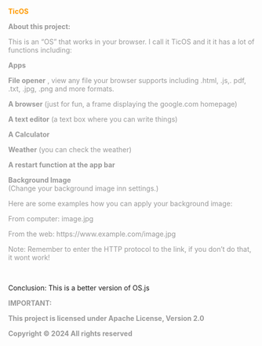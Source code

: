 <p>
  <span style="color:rgb(255, 153, 0);">
    <strong>TicOS</strong>
  </span>
</p>
<p>
  <span style="color:rgb(153, 153, 153);">
    <strong>About this project:</strong>
  </span>
</p>
<p>
  <span style="color:rgb(153, 153, 153);">This is an “OS” that works in your browser. I call it TicOS and it it has a lot of functions including:</span>
</p>
<p>
  <span style="color:rgb(153, 153, 153);">
    <strong>Apps</strong>
  </span>
</p>
<p>
  <span style="color:rgb(153, 153, 153);">
    <strong>File opener</strong>
  </span>
  <span style="color:rgb(153, 153, 153);">, view any file your browser supports including .html, .js,. pdf, .txt, .jpg, .png and more formats.</span>
</p>
<p>
  <span style="color:rgb(153, 153, 153);">
    <strong>A browser</strong>
  </span>
  <span style="color:rgb(153, 153, 153);">
    (just for fun, a frame displaying the google.com homepage)</span>
</p>
<p>
  <span style="color:rgb(153, 153, 153);">
    <strong>A text editor</strong>
  </span>
  <span style="color:rgb(153, 153, 153);">
    (a text box where you can write things)</span>
</p>
<p>
  <span style="color:rgb(153, 153, 153);">
    <strong>A Calculator</strong>
  </span>


</p>
<p>
  <span style="color:rgb(153, 153, 153);">
    <strong>Weather</strong>
  </span>
  <span style="color:rgb(153, 153, 153);">
    (you can check the weather)</span>
</p>

<p>
  <span style="color:rgb(153, 153, 153);">
    <strong>A restart function at the app bar</strong>
  </span>
</p>
<p>
  <span style="color:rgb(153, 153, 153);">
    <strong>Background Image</strong><br>(Change your background image inn settings.)
  </span>
</p>
<p>
  <span style="color:rgb(153, 153, 153);">Here are some examples how you can apply your background image:</span>
</p>
<p>
  <span style="color:rgb(153, 153, 153);">From computer: image.jpg&nbsp;</span>
</p>
<p>
  <span style="color:rgb(153, 153, 153);">From the web: https://www.example.com/image.jpg</span>
</p>
<p>
  <span style="color:rgb(153, 153, 153);">Note: Remember to enter the HTTP protocol to the link, if you don’t do that, it wont work!</span>
</p>
<br><p>Conclusion: This is a better version of OS.js</p>
<p>
  <span style="color:rgb(153, 153, 153);">
    <strong>IMPORTANT:</strong>
  </span>
</p>
<p>
  <span style="color:rgb(153, 153, 153);">
    <strong>This project is licensed under Apache License, Version 2.0</strong>
  </span>
</p>
<p>
  <span style="color:rgb(153, 153, 153);">
    <strong>Copyright © 2024 All rights reserved</strong>
  </span>
</p>
